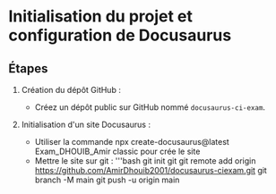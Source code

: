 # Initialisation du projet et configuration de Docusaurus

## Étapes

1. Création du dépôt GitHub :
   - Créez un dépôt public sur GitHub nommé `docusaurus-ci-exam`.

2. Initialisation d'un site Docusaurus :
   - Utiliser la commande npx create-docusaurus@latest Exam_DHOUIB_Amir classic pour crée le site
   - Mettre le site sur git : 
   '''bash
        git init 
        git git remote add origin https://github.com/AmirDhouib2001/docusaurus-ciexam.git
        git branch -M main 
        git push -u origin main 